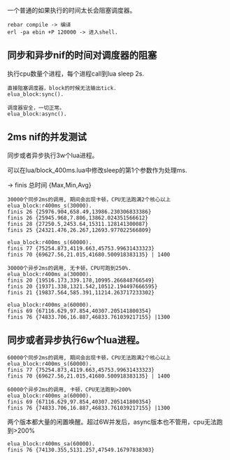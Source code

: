 一个普通的如果执行的时间太长会阻塞调度器。

```
rebar compile -> 编译
erl -pa ebin +P 120000 -> 进入shell.
```

## 同步和异步nif的时间对调度器的阻塞

执行cpu数量个进程，每个进程call到lua sleep 2s.

```
直接阻塞调度器，block的时候无法输出tick.
elua_block:sync().
```

```
调度器安全，一切正常。
elua_block:async().
```

## 2ms nif的并发测试

同步或者异步执行3w个lua进程。

可以在lua/block_400ms.lua中修改sleep的第1个参数作为处理ms.

-> finis 总时间 {Max,Min,Avg}

```
30000个同步2ms的调用, 期间会出现卡顿，CPU无法跑满2个核心以上
elua_block:r400ms_s(30000).
finis 26 {25976.904,658.49,13986.230306833386}
finis 26 {25945.968,7.806,13862.024351566612}
finis 28 {27250.5,2453.64,15311.128141300087}
finis 25 {24321.476,26.267,12693.977022566809}

elua_block:r400ms_s(60000).
finis 77 {75254.873,4119.663,45753.99631433323}
finis 70 {69627.56,21.015,41680.500918383135} | 1400
```

```
30000个异步2ms的调用, 无卡顿，CPU可跑到250%.
elua_block:r400ms_a(30000).
finis 20 {19516.173,339.178,10995.266848766549}
finis 20 {19371.338,1321.542,10512.194497666595}
finis 21 {19837.564,585.391,11214.263717233302}

elua_block:r400ms_a(60000).
finis 69 {67116.629,97.854,40307.205141800354}
finis 76 {74833.706,16.887,46833.761039217155} |1300
```

## 同步或者异步执行6w个lua进程。


```
60000个同步2ms的调用, 期间会出现卡顿，CPU无法跑满2个核心以上
elua_block:r400ms_s(60000).
finis 77 {75254.873,4119.663,45753.99631433323}
finis 70 {69627.56,21.015,41680.500918383135} | 1400
```

```
60000个异步2ms的调用, 卡顿，CPU无法跑到>200%
elua_block:r400ms_a(60000).
finis 69 {67116.629,97.854,40307.205141800354}
finis 76 {74833.706,16.887,46833.761039217155} |1300
```

两个版本都大量的闲置唤醒。超过6W并发后，async版本也不管用，cpu无法跑到>200%

```
elua_block:r400ms_sa(60000).
finis 76 {74130.355,5131.257,47549.16797838303}
```
